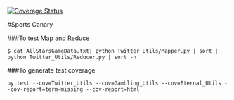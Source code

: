 [![Coverage Status](https://coveralls.io/repos/github/CUBigDataClass/SportsCanary/badge.svg?branch=master)](https://coveralls.io/github/CUBigDataClass/SportsCanary?branch=master)

#Sports Canary

###To test Map and Reduce
```
$ cat AllStarsGameData.txt| python Twitter_Utils/Mapper.py | sort | python Twitter_Utils/Reducer.py | sort -n
```

###To generate test coverage

```
py.test --cov=Twitter_Utils --cov=Gambling_Utils --cov=Eternal_Utils --cov-report=term-missing --cov-report=html
```
